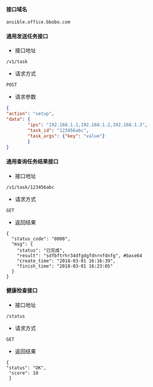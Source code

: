 #### 接口域名

`ansible.office.bbobo.com`

#### 通用发送任务接口

* 接口地址

`/v1/task`

* 请求方式

`POST`

* 请求参数


```json
{
"action": "setup",
"data": {
		"ips": "192.168.1.1,192.168.1.2,192.168.1.3",
		"task_id": "123456abc",
		"task_args": {"key": "value"}
		}
}
```


#### 通用查询任务结果接口

* 接口地址

`/v1/task/123456abc`

* 请求方式

`GET`


* 返回结果

```
{
  "status_code": "0000",
  "msg": {
    "status": "已完成",
    "result": "sdfbftrhr34dfgdgfdnrnfdnfg", #base64
    "create_time": "2018-03-01 16:16:39",
    "finish_time": "2018-03-01 16:23:05"
  }
}
```

#### 健康检查接口

* 接口地址

`/status`

* 请求方式

`GET`


* 返回结果

```
{
"status": "OK",
 "score": 10
 }
```